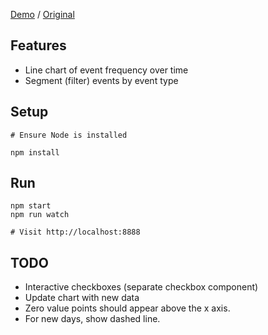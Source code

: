 [Demo](https://mking.github.io/mixpanel-segmentation) / [Original](https://mixpanel.com/segmentation)

Features
---
- Line chart of event frequency over time
- Segment (filter) events by event type

Setup
---
```
# Ensure Node is installed

npm install
```

Run
---
```
npm start
npm run watch

# Visit http://localhost:8888
```

TODO
---
- Interactive checkboxes (separate checkbox component)
- Update chart with new data
- Zero value points should appear above the x axis.
- For new days, show dashed line.
